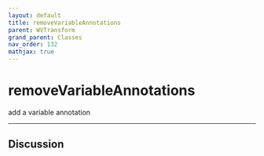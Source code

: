 ```yaml
---
layout: default
title: removeVariableAnnotations
parent: WVTransform
grand_parent: Classes
nav_order: 132
mathjax: true
---
```


#  removeVariableAnnotations

add a variable annotation


---

## Discussion

  

